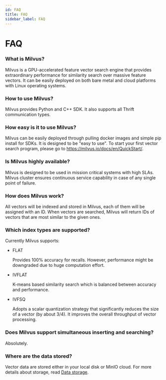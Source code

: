 ```yaml
---
id: FAQ
title: FAQ
sidebar_label: FAQ
---
```


# FAQ

### What is Milvus?

Milvus is a GPU-accelerated feature vector search engine that provides extraordinary performance for similarity search over massive feature vectors. It can be easily deployed on both bare metal and cloud platforms with Linux operating systems. 
### How to use Milvus?

Milvus provides Python and C++ SDK. It also supports all Thrift communication types.

### How easy is it to use Milvus?

Milvus can be easily deployed through pulling docker images and simple pip install for SDKs. It is designed to be "easy to use". To start your first vector search program, please go to https://milvus.io/docs/en/QuickStart/.

### Is Milvus highly available?

Milvus is designed to be used in mission critical systems with high SLAs. Milvus cluster ensures continuous service capability in case of any single point of failure. 

### How does Milvus work?

All vectors will be indexed and stored in Milvus, each of them will be assigned with an ID. When vectors are searched, Milvus will return IDs of vectors that are most similar to the given ones.


### Which index types are supported?

Currently Milvus supports:

- FLAT

  Provides 100% accuracy for recalls. However, performance might be downgraded due to huge computation effort. 

- IVFLAT

  K-means based similarity search which is balanced between accuracy and performance.

- IVFSQ

  Adopts a scalar quantization strategy that significantly reduces the size of a vector (by about 3/4). It improves the overall throughput of vector processing.


### Does Milvus support simultaneous inserting and searching?

Absolutely. 

### Where are the data stored?

Vector data are stored either in your local disk or MinIO cloud. For more details about storage, read [Data storage](userguide/data_storage.md).

